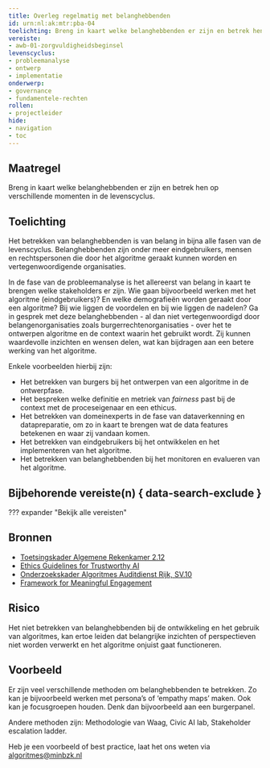 ```yaml
---
title: Overleg regelmatig met belanghebbenden
id: urn:nl:ak:mtr:pba-04
toelichting: Breng in kaart welke belanghebbenden er zijn en betrek hen op verschillende momenten in de levenscyclus.
vereiste:
- awb-01-zorgvuldigheidsbeginsel
levenscyclus: 
- probleemanalyse
- ontwerp
- implementatie
onderwerp:
- governance
- fundamentele-rechten
rollen:
- projectleider
hide:
- navigation
- toc
---
```


<!-- Let op! onderstaande regel met 'tags' niet weghalen! Deze maakt automatisch de knopjes op basis van de metadata  -->
<!-- tags -->

## Maatregel
<!-- Vul hier een omschrijving in van wat deze maatregel inhoudt. -->
Breng in kaart welke belanghebbenden er zijn en betrek hen op verschillende momenten in de levenscyclus.

## Toelichting 
<!-- Geef hier een toelichting van deze maatregel -->
Het betrekken van belanghebbenden is van belang in bijna alle fasen van de levenscyclus.
Belanghebbenden zijn onder meer eindgebruikers, mensen en rechtspersonen die door het algoritme geraakt kunnen worden en vertegenwoordigende organisaties.

In de fase van de probleemanalyse is het allereerst van belang in kaart te brengen welke stakeholders er zijn.
Wie gaan bijvoorbeeld werken met het algoritme (eindgebruikers)? En welke demografieën worden geraakt door een algoritme?
Bij wie liggen de voordelen en bij wie liggen de nadelen?
Ga in gesprek met deze belanghebbenden - al dan niet vertegenwoordigd door belangenorganisaties zoals burgerrechtenorganisaties - over het te ontwerpen algoritme en de context waarin het gebruikt wordt. Zij kunnen waardevolle inzichten en wensen delen, wat kan bijdragen aan een betere werking van het algoritme. 

Enkele voorbeelden hierbij zijn:
- Het betrekken van burgers bij het ontwerpen van een algoritme in de ontwerpfase. 
- Het bespreken welke definitie en metriek van _fairness_ past bij de context met de proceseigenaar en een ethicus.
- Het betrekken van domeinexperts in de fase van dataverkenning en datapreparatie, om zo in kaart te brengen wat de data features betekenen en waar zij vandaan komen.
- Het betrekken van eindgebruikers bij het ontwikkelen en het implementeren van het algoritme.
- Het betrekken van belanghebbenden bij het monitoren en evalueren van het algoritme. 

## Bijbehorende vereiste(n) { data-search-exclude }
<!-- Hier volgt een lijst met vereisten op basis van de in de metadata ingevulde vereiste -->

<!-- Let op! onderstaande regel met 'list_vereisten_on_maatregelen_page' niet weghalen! Deze maakt automatisch een lijst van bijbehorende verseisten op basis van de metadata  -->
??? expander "Bekijk alle vereisten"
    <!-- list_vereisten_on_maatregelen_page -->

## Bronnen 
<!-- Vul hier de relevante bronnen in voor deze maatregel -->

- [Toetsingskader Algemene Rekenkamer 2.12](https://www.rekenkamer.nl/onderwerpen/algoritmes/documenten/publicaties/2024/05/15/het-toetsingskader-aan-de-slag)
- [Ethics Guidelines for Trustworthy AI](https://digital-strategy.ec.europa.eu/en/library/ethics-guidelines-trustworthy-ai)
- [Onderzoekskader Algoritmes Auditdienst Rijk, SV.10](https://www.rijksoverheid.nl/documenten/rapporten/2023/07/11/onderzoekskader-algoritmes-adr-2023)      
- [Framework for Meaningful Engagement](../hulpmiddelen/framework-meaningful-engagement.md)
  
## Risico 
<!-- vul hier het specifieke risico in dat kan worden gemitigeerd met behulp van deze maatregel -->
Het niet betrekken van belanghebbenden bij de ontwikkeling en het gebruik van algoritmes, kan ertoe leiden dat belangrijke inzichten of perspectieven niet worden verwerkt en het algoritme onjuist gaat functioneren. 

## Voorbeeld
<!-- Voeg hier een voorbeeld toe, door er bijvoorbeeld naar te verwijzen -->
Er zijn veel verschillende methoden om belanghebbenden te betrekken. Zo kan je bijvoorbeeld werken met persona’s of ‘empathy maps’ maken. Ook kan je focusgroepen houden. Denk dan bijvoorbeeld aan een burgerpanel.

Andere methoden zijn: Methodologie van Waag, Civic AI lab, Stakeholder escalation ladder.
<!-- moet nog worden aangevuld met uitleg, en linkjes -->

Heb je een voorbeeld of best practice, laat het ons weten via [algoritmes@minbzk.nl](mailto:algoritmes@minbzk.nl)

